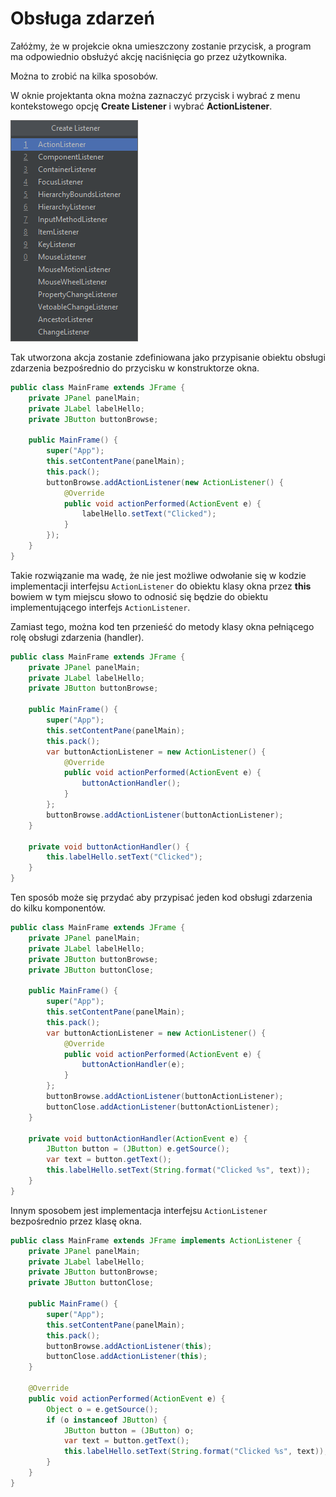 Obsługa zdarzeń
===============

Załóżmy, że w projekcie okna umieszczony zostanie przycisk, a program ma odpowiednio obsłużyć akcję naciśnięcia go przez użytkownika.

Można to zrobić na kilka sposobów.

W oknie projektanta okna można zaznaczyć przycisk i wybrać z menu kontekstowego opcję **Create Listener** i wybrać **ActionListener**.

![](image/shot/shot-2128.png)

Tak utworzona akcja zostanie zdefiniowana jako przypisanie obiektu obsługi zdarzenia bezpośrednio do przycisku w konstruktorze okna.

```java
public class MainFrame extends JFrame {
    private JPanel panelMain;
    private JLabel labelHello;
    private JButton buttonBrowse;

    public MainFrame() {
        super("App");
        this.setContentPane(panelMain);
        this.pack();
        buttonBrowse.addActionListener(new ActionListener() {
            @Override
            public void actionPerformed(ActionEvent e) {
                labelHello.setText("Clicked");
            }
        });
    }
}
```

Takie rozwiązanie ma wadę, że nie jest możliwe odwołanie się w kodzie implementacji interfejsu ``ActionListener`` do obiektu klasy okna przez **this** bowiem w tym miejscu słowo to odnosić się będzie do obiektu implementującego interfejs ``ActionListener``.

Zamiast tego, można kod ten przenieść do metody klasy okna pełniącego rolę obsługi zdarzenia (handler).

```java
public class MainFrame extends JFrame {
    private JPanel panelMain;
    private JLabel labelHello;
    private JButton buttonBrowse;

    public MainFrame() {
        super("App");
        this.setContentPane(panelMain);
        this.pack();
        var buttonActionListener = new ActionListener() {
            @Override
            public void actionPerformed(ActionEvent e) {
                buttonActionHandler();
            }
        };
        buttonBrowse.addActionListener(buttonActionListener);
    }

    private void buttonActionHandler() {
        this.labelHello.setText("Clicked");
    }
}
```

Ten sposób może się przydać aby przypisać jeden kod obsługi zdarzenia do kilku komponentów.

```java
public class MainFrame extends JFrame {
    private JPanel panelMain;
    private JLabel labelHello;
    private JButton buttonBrowse;
    private JButton buttonClose;

    public MainFrame() {
        super("App");
        this.setContentPane(panelMain);
        this.pack();
        var buttonActionListener = new ActionListener() {
            @Override
            public void actionPerformed(ActionEvent e) {
                buttonActionHandler(e);
            }
        };
        buttonBrowse.addActionListener(buttonActionListener);
        buttonClose.addActionListener(buttonActionListener);
    }

    private void buttonActionHandler(ActionEvent e) {
        JButton button = (JButton) e.getSource();
        var text = button.getText();
        this.labelHello.setText(String.format("Clicked %s", text));
    }
}
```

Innym sposobem jest implementacja interfejsu ``ActionListener`` bezpośrednio przez klasę okna.

```java
public class MainFrame extends JFrame implements ActionListener {
    private JPanel panelMain;
    private JLabel labelHello;
    private JButton buttonBrowse;
    private JButton buttonClose;

    public MainFrame() {
        super("App");
        this.setContentPane(panelMain);
        this.pack();
        buttonBrowse.addActionListener(this);
        buttonClose.addActionListener(this);
    }

    @Override
    public void actionPerformed(ActionEvent e) {
        Object o = e.getSource();
        if (o instanceof JButton) {
            JButton button = (JButton) o;
            var text = button.getText();
            this.labelHello.setText(String.format("Clicked %s", text));
        }
    }
}
```
